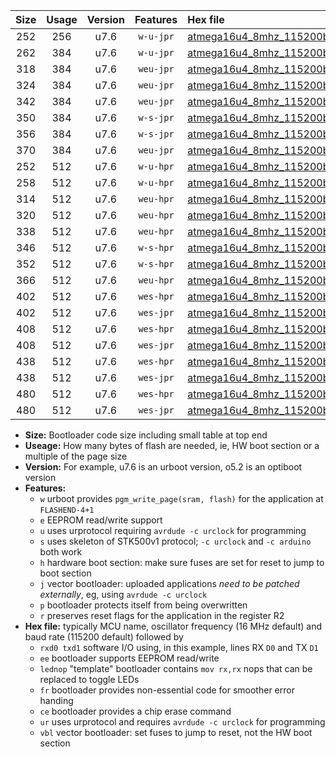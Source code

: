 |Size|Usage|Version|Features|Hex file|
|:-:|:-:|:-:|:-:|:--|
|252|256|u7.6|`w-u-jpr`|[atmega16u4_8mhz_115200bps_rxd2_txd3_ur_vbl.hex](https://raw.githubusercontent.com/stefanrueger/urboot/main/bootloaders/atmega16u4/fcpu_8mhz/115200_bps/atmega16u4_8mhz_115200bps_rxd2_txd3_ur_vbl.hex)|
|262|384|u7.6|`w-u-jpr`|[atmega16u4_8mhz_115200bps_rxd2_txd3_lednop_ur_vbl.hex](https://raw.githubusercontent.com/stefanrueger/urboot/main/bootloaders/atmega16u4/fcpu_8mhz/115200_bps/atmega16u4_8mhz_115200bps_rxd2_txd3_lednop_ur_vbl.hex)|
|318|384|u7.6|`weu-jpr`|[atmega16u4_8mhz_115200bps_rxd2_txd3_ee_ur_vbl.hex](https://raw.githubusercontent.com/stefanrueger/urboot/main/bootloaders/atmega16u4/fcpu_8mhz/115200_bps/atmega16u4_8mhz_115200bps_rxd2_txd3_ee_ur_vbl.hex)|
|324|384|u7.6|`weu-jpr`|[atmega16u4_8mhz_115200bps_rxd2_txd3_ee_lednop_ur_vbl.hex](https://raw.githubusercontent.com/stefanrueger/urboot/main/bootloaders/atmega16u4/fcpu_8mhz/115200_bps/atmega16u4_8mhz_115200bps_rxd2_txd3_ee_lednop_ur_vbl.hex)|
|342|384|u7.6|`weu-jpr`|[atmega16u4_8mhz_115200bps_rxd2_txd3_ee_lednop_fr_ur_vbl.hex](https://raw.githubusercontent.com/stefanrueger/urboot/main/bootloaders/atmega16u4/fcpu_8mhz/115200_bps/atmega16u4_8mhz_115200bps_rxd2_txd3_ee_lednop_fr_ur_vbl.hex)|
|350|384|u7.6|`w-s-jpr`|[atmega16u4_8mhz_115200bps_rxd2_txd3_vbl.hex](https://raw.githubusercontent.com/stefanrueger/urboot/main/bootloaders/atmega16u4/fcpu_8mhz/115200_bps/atmega16u4_8mhz_115200bps_rxd2_txd3_vbl.hex)|
|356|384|u7.6|`w-s-jpr`|[atmega16u4_8mhz_115200bps_rxd2_txd3_lednop_vbl.hex](https://raw.githubusercontent.com/stefanrueger/urboot/main/bootloaders/atmega16u4/fcpu_8mhz/115200_bps/atmega16u4_8mhz_115200bps_rxd2_txd3_lednop_vbl.hex)|
|370|384|u7.6|`weu-jpr`|[atmega16u4_8mhz_115200bps_rxd2_txd3_ee_lednop_fr_ce_ur_vbl.hex](https://raw.githubusercontent.com/stefanrueger/urboot/main/bootloaders/atmega16u4/fcpu_8mhz/115200_bps/atmega16u4_8mhz_115200bps_rxd2_txd3_ee_lednop_fr_ce_ur_vbl.hex)|
|252|512|u7.6|`w-u-hpr`|[atmega16u4_8mhz_115200bps_rxd2_txd3_ur.hex](https://raw.githubusercontent.com/stefanrueger/urboot/main/bootloaders/atmega16u4/fcpu_8mhz/115200_bps/atmega16u4_8mhz_115200bps_rxd2_txd3_ur.hex)|
|258|512|u7.6|`w-u-hpr`|[atmega16u4_8mhz_115200bps_rxd2_txd3_lednop_ur.hex](https://raw.githubusercontent.com/stefanrueger/urboot/main/bootloaders/atmega16u4/fcpu_8mhz/115200_bps/atmega16u4_8mhz_115200bps_rxd2_txd3_lednop_ur.hex)|
|314|512|u7.6|`weu-hpr`|[atmega16u4_8mhz_115200bps_rxd2_txd3_ee_ur.hex](https://raw.githubusercontent.com/stefanrueger/urboot/main/bootloaders/atmega16u4/fcpu_8mhz/115200_bps/atmega16u4_8mhz_115200bps_rxd2_txd3_ee_ur.hex)|
|320|512|u7.6|`weu-hpr`|[atmega16u4_8mhz_115200bps_rxd2_txd3_ee_lednop_ur.hex](https://raw.githubusercontent.com/stefanrueger/urboot/main/bootloaders/atmega16u4/fcpu_8mhz/115200_bps/atmega16u4_8mhz_115200bps_rxd2_txd3_ee_lednop_ur.hex)|
|338|512|u7.6|`weu-hpr`|[atmega16u4_8mhz_115200bps_rxd2_txd3_ee_lednop_fr_ur.hex](https://raw.githubusercontent.com/stefanrueger/urboot/main/bootloaders/atmega16u4/fcpu_8mhz/115200_bps/atmega16u4_8mhz_115200bps_rxd2_txd3_ee_lednop_fr_ur.hex)|
|346|512|u7.6|`w-s-hpr`|[atmega16u4_8mhz_115200bps_rxd2_txd3.hex](https://raw.githubusercontent.com/stefanrueger/urboot/main/bootloaders/atmega16u4/fcpu_8mhz/115200_bps/atmega16u4_8mhz_115200bps_rxd2_txd3.hex)|
|352|512|u7.6|`w-s-hpr`|[atmega16u4_8mhz_115200bps_rxd2_txd3_lednop.hex](https://raw.githubusercontent.com/stefanrueger/urboot/main/bootloaders/atmega16u4/fcpu_8mhz/115200_bps/atmega16u4_8mhz_115200bps_rxd2_txd3_lednop.hex)|
|366|512|u7.6|`weu-hpr`|[atmega16u4_8mhz_115200bps_rxd2_txd3_ee_lednop_fr_ce_ur.hex](https://raw.githubusercontent.com/stefanrueger/urboot/main/bootloaders/atmega16u4/fcpu_8mhz/115200_bps/atmega16u4_8mhz_115200bps_rxd2_txd3_ee_lednop_fr_ce_ur.hex)|
|402|512|u7.6|`wes-hpr`|[atmega16u4_8mhz_115200bps_rxd2_txd3_ee.hex](https://raw.githubusercontent.com/stefanrueger/urboot/main/bootloaders/atmega16u4/fcpu_8mhz/115200_bps/atmega16u4_8mhz_115200bps_rxd2_txd3_ee.hex)|
|402|512|u7.6|`wes-jpr`|[atmega16u4_8mhz_115200bps_rxd2_txd3_ee_vbl.hex](https://raw.githubusercontent.com/stefanrueger/urboot/main/bootloaders/atmega16u4/fcpu_8mhz/115200_bps/atmega16u4_8mhz_115200bps_rxd2_txd3_ee_vbl.hex)|
|408|512|u7.6|`wes-hpr`|[atmega16u4_8mhz_115200bps_rxd2_txd3_ee_lednop.hex](https://raw.githubusercontent.com/stefanrueger/urboot/main/bootloaders/atmega16u4/fcpu_8mhz/115200_bps/atmega16u4_8mhz_115200bps_rxd2_txd3_ee_lednop.hex)|
|408|512|u7.6|`wes-jpr`|[atmega16u4_8mhz_115200bps_rxd2_txd3_ee_lednop_vbl.hex](https://raw.githubusercontent.com/stefanrueger/urboot/main/bootloaders/atmega16u4/fcpu_8mhz/115200_bps/atmega16u4_8mhz_115200bps_rxd2_txd3_ee_lednop_vbl.hex)|
|438|512|u7.6|`wes-hpr`|[atmega16u4_8mhz_115200bps_rxd2_txd3_ee_lednop_fr.hex](https://raw.githubusercontent.com/stefanrueger/urboot/main/bootloaders/atmega16u4/fcpu_8mhz/115200_bps/atmega16u4_8mhz_115200bps_rxd2_txd3_ee_lednop_fr.hex)|
|438|512|u7.6|`wes-jpr`|[atmega16u4_8mhz_115200bps_rxd2_txd3_ee_lednop_fr_vbl.hex](https://raw.githubusercontent.com/stefanrueger/urboot/main/bootloaders/atmega16u4/fcpu_8mhz/115200_bps/atmega16u4_8mhz_115200bps_rxd2_txd3_ee_lednop_fr_vbl.hex)|
|480|512|u7.6|`wes-hpr`|[atmega16u4_8mhz_115200bps_rxd2_txd3_ee_lednop_fr_ce.hex](https://raw.githubusercontent.com/stefanrueger/urboot/main/bootloaders/atmega16u4/fcpu_8mhz/115200_bps/atmega16u4_8mhz_115200bps_rxd2_txd3_ee_lednop_fr_ce.hex)|
|480|512|u7.6|`wes-jpr`|[atmega16u4_8mhz_115200bps_rxd2_txd3_ee_lednop_fr_ce_vbl.hex](https://raw.githubusercontent.com/stefanrueger/urboot/main/bootloaders/atmega16u4/fcpu_8mhz/115200_bps/atmega16u4_8mhz_115200bps_rxd2_txd3_ee_lednop_fr_ce_vbl.hex)|

- **Size:** Bootloader code size including small table at top end
- **Useage:** How many bytes of flash are needed, ie, HW boot section or a multiple of the page size
- **Version:** For example, u7.6 is an urboot version, o5.2 is an optiboot version
- **Features:**
  + `w` urboot provides `pgm_write_page(sram, flash)` for the application at `FLASHEND-4+1`
  + `e` EEPROM read/write support
  + `u` uses urprotocol requiring `avrdude -c urclock` for programming
  + `s` uses skeleton of STK500v1 protocol; `-c urclock` and `-c arduino` both work
  + `h` hardware boot section: make sure fuses are set for reset to jump to boot section
  + `j` vector bootloader: uploaded applications *need to be patched externally*, eg, using `avrdude -c urclock`
  + `p` bootloader protects itself from being overwritten
  + `r` preserves reset flags for the application in the register R2
- **Hex file:** typically MCU name, oscillator frequency (16 MHz default) and baud rate (115200 default) followed by
  + `rxd0 txd1` software I/O using, in this example, lines RX `D0` and TX `D1`
  + `ee` bootloader supports EEPROM read/write
  + `lednop` "template" bootloader contains `mov rx,rx` nops that can be replaced to toggle LEDs
  + `fr` bootloader provides non-essential code for smoother error handing
  + `ce` bootloader provides a chip erase command
  + `ur` uses urprotocol and requires `avrdude -c urclock` for programming
  + `vbl` vector bootloader: set fuses to jump to reset, not the HW boot section
